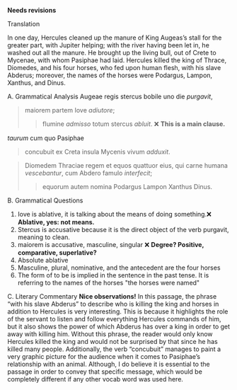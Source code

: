 **Needs revisions**

Translation

In one day, Hercules cleaned up the manure of King Augeas’s stall for the greater part, with Jupiter helping; with the river having been let in, he washed out all the manure.
He brought up the living bull, out of Crete to Mycenae, with whom Pasiphae had laid.
Hercules killed the king of Thrace, Diomedes, and his four horses, who fed upon human flesh, with his slave Abderus; moreover, the names of the horses were Podargus, Lampon, Xanthus, and Dinus. 

A. Grammatical Analysis
Augeae regis stercus bobile uno die *purgavit*,
>maiorem partem Iove *adiutore*; 
>>flumine *admisso* 
>totum stercus *abluit*. ❌ **This is a main clause.**

*taurum* cum quo Pasiphae 
>concubuit ex Creta insula Mycenis vivum *adduxit*.

>Diomedem Thraciae regem et equos quattuor eius, qui carne humana *vescebantur*, 
cum Abdero famulo *interfecit*; 
>>equorum autem nomina Podargus Lampon Xanthus Dinus.

B. Grammatical Questions
1. Iove is ablative, it is talking about the means of doing something.❌ **Ablative, yes: not means.**
2. Stercus is accusative because it is the direct object of the verb purgavit, meaning to clean.
3. maiorem is accusative, masculine, singular ❌ **Degree? Positive, comparative, superlative?**
4. Absolute ablative
5. Masculine, plural, nominative, and the antecedent are the four horses
6. The form of to be is implied in the sentence in the past tense. It is referring to the names of the horses "the horses were named"

C. Literary Commentary **Nice observations!**
In this passage, the phrase “with his slave Abderus” to describe who 
is killing the king and horses in addition to Hercules is very interesting. 
This is because it highlights the role of the servant to listen and follow everything 
Hercules commands of him, but it also shows the power of which 
Abderus has over a king in order to get away with killing him. 
Without this phrase, the reader would only know Hercules killed the 
king and would not be surprised by that since he has killed many people. 
Additionally, the verb “concubuit” manages to paint a very graphic picture 
for the audience when it comes to Pasiphae’s relationship with an animal. 
Although, I do believe it is essential to the passage in order to convey that specific message, 
which would be completely different if any other vocab word was used here.
